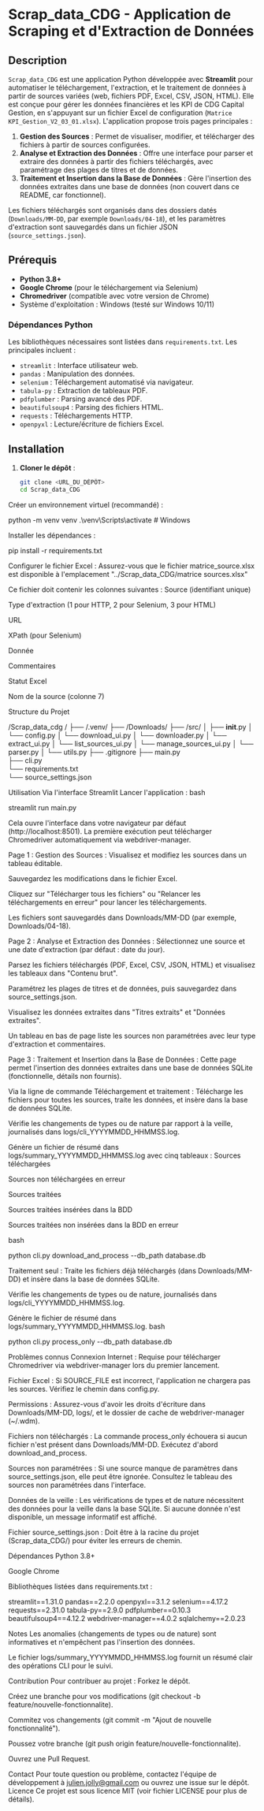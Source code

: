 # Scrap_data_CDG - Application de Scraping et d'Extraction de Données

## Description

`Scrap_data_CDG` est une application Python développée avec **Streamlit** pour automatiser le téléchargement, l'extraction, et le traitement de données à partir de sources variées (web, fichiers PDF, Excel, CSV, JSON, HTML). Elle est conçue pour gérer les données financières et les KPI de CDG Capital Gestion, en s'appuyant sur un fichier Excel de configuration (`Matrice KPI_Gestion_V2_03_01.xlsx`). L'application propose trois pages principales :

1. **Gestion des Sources** : Permet de visualiser, modifier, et télécharger des fichiers à partir de sources configurées.
2. **Analyse et Extraction des Données** : Offre une interface pour parser et extraire des données à partir des fichiers téléchargés, avec paramétrage des plages de titres et de données.
3. **Traitement et Insertion dans la Base de Données** : Gère l'insertion des données extraites dans une base de données (non couvert dans ce README, car fonctionnel).

Les fichiers téléchargés sont organisés dans des dossiers datés (`Downloads/MM-DD`, par exemple `Downloads/04-18`), et les paramètres d'extraction sont sauvegardés dans un fichier JSON (`source_settings.json`).

## Prérequis

- **Python 3.8+**
- **Google Chrome** (pour le téléchargement via Selenium)
- **Chromedriver** (compatible avec votre version de Chrome)
- Système d'exploitation : Windows (testé sur Windows 10/11)

### Dépendances Python

Les bibliothèques nécessaires sont listées dans `requirements.txt`. Les principales incluent :
- `streamlit` : Interface utilisateur web.
- `pandas` : Manipulation des données.
- `selenium` : Téléchargement automatisé via navigateur.
- `tabula-py` : Extraction de tableaux PDF.
- `pdfplumber` : Parsing avancé des PDF.
- `beautifulsoup4` : Parsing des fichiers HTML.
- `requests` : Téléchargements HTTP.
- `openpyxl` : Lecture/écriture de fichiers Excel.

## Installation

1. **Cloner le dépôt** :
   ```bash
   git clone <URL_DU_DÉPÔT>
   cd Scrap_data_CDG

Créer un environnement virtuel (recommandé) :

python -m venv venv
.\venv\Scripts\activate  # Windows

Installer les dépendances :

pip install -r requirements.txt


Configurer le fichier Excel :
Assurez-vous que le fichier matrice_source.xlsx est disponible à l'emplacement "../Scrap_data_CDG/matrice sources.xlsx"

Ce fichier doit contenir les colonnes suivantes :
Source (identifiant unique)

Type d'extraction (1 pour HTTP, 2 pour Selenium, 3 pour HTML)

URL

XPath (pour Selenium)

Donnée

Commentaires

Statut Excel

Nom de la source (colonne 7)

Structure du Projet

/Scrap_data_cdg /
├── /.venv/
├── /Downloads/
├── /src/
│   ├── __init__.py
│   └── config.py
│   └── download_ui.py
│   └── downloader.py
│   └── extract_ui.py
│   └── list_sources_ui.py
│   └── manage_sources_ui.py
│   └── parser.py
│   └── utils.py
├── .gitignore
├── main.py              
├── cli.py              
└── requirements.txt     
└── source_settings.json  

Utilisation
Via l'interface Streamlit
Lancer l'application :
bash

streamlit run main.py

Cela ouvre l'interface dans votre navigateur par défaut (http://localhost:8501). La première exécution peut télécharger Chromedriver automatiquement via webdriver-manager.

Page 1 : Gestion des Sources :
Visualisez et modifiez les sources dans un tableau éditable.

Sauvegardez les modifications dans le fichier Excel.

Cliquez sur "Télécharger tous les fichiers" ou "Relancer les téléchargements en erreur" pour lancer les téléchargements.

Les fichiers sont sauvegardés dans Downloads/MM-DD (par exemple, Downloads/04-18).

Page 2 : Analyse et Extraction des Données :
Sélectionnez une source et une date d'extraction (par défaut : date du jour).

Parsez les fichiers téléchargés (PDF, Excel, CSV, JSON, HTML) et visualisez les tableaux dans "Contenu brut".

Paramétrez les plages de titres et de données, puis sauvegardez dans source_settings.json.

Visualisez les données extraites dans "Titres extraits" et "Données extraites".

Un tableau en bas de page liste les sources non paramétrées avec leur type d'extraction et commentaires.

Page 3 : Traitement et Insertion dans la Base de Données :
Cette page permet l'insertion des données extraites dans une base de données SQLite (fonctionnelle, détails non fournis).

Via la ligne de commande
Téléchargement et traitement :
Télécharge les fichiers pour toutes les sources, traite les données, et insère dans la base de données SQLite.

Vérifie les changements de types ou de nature par rapport à la veille, journalisés dans logs/cli_YYYYMMDD_HHMMSS.log.

Génère un fichier de résumé dans logs/summary_YYYYMMDD_HHMMSS.log avec cinq tableaux :
Sources téléchargées

Sources non téléchargées en erreur

Sources traitées

Sources traitées insérées dans la BDD

Sources traitées non insérées dans la BDD en erreur

bash

python cli.py download_and_process --db_path database.db

Traitement seul :
Traite les fichiers déjà téléchargés (dans Downloads/MM-DD) et insère dans la base de données SQLite.

Vérifie les changements de types ou de nature, journalisés dans logs/cli_YYYYMMDD_HHMMSS.log.

Génère le fichier de résumé dans logs/summary_YYYYMMDD_HHMMSS.log.
bash

python cli.py process_only --db_path database.db

Problèmes connus
Connexion Internet : Requise pour télécharger Chromedriver via webdriver-manager lors du premier lancement.

Fichier Excel : Si SOURCE_FILE est incorrect, l'application ne chargera pas les sources. Vérifiez le chemin dans config.py.

Permissions : Assurez-vous d'avoir les droits d'écriture dans Downloads/MM-DD, logs/, et le dossier de cache de webdriver-manager (~/.wdm).

Fichiers non téléchargés : La commande process_only échouera si aucun fichier n'est présent dans Downloads/MM-DD. Exécutez d'abord download_and_process.

Sources non paramétrées : Si une source manque de paramètres dans source_settings.json, elle peut être ignorée. Consultez le tableau des sources non paramétrées dans l'interface.

Données de la veille : Les vérifications de types et de nature nécessitent des données pour la veille dans la base SQLite. Si aucune donnée n'est disponible, un message informatif est affiché.

Fichier source_settings.json : Doit être à la racine du projet (Scrap_data_CDG/) pour éviter les erreurs de chemin.

Dépendances
Python 3.8+

Google Chrome

Bibliothèques listées dans requirements.txt :

streamlit==1.31.0
pandas==2.2.0
openpyxl==3.1.2
selenium==4.17.2
requests==2.31.0
tabula-py==2.9.0
pdfplumber==0.10.3
beautifulsoup4==4.12.2
webdriver-manager==4.0.2
sqlalchemy==2.0.23

Notes
Les anomalies (changements de types ou de nature) sont informatives et n'empêchent pas l'insertion des données.

Le fichier logs/summary_YYYYMMDD_HHMMSS.log fournit un résumé clair des opérations CLI pour le suivi.



Contribution
Pour contribuer au projet :
Forkez le dépôt.

Créez une branche pour vos modifications (git checkout -b feature/nouvelle-fonctionnalite).

Commitez vos changements (git commit -m "Ajout de nouvelle fonctionnalité").

Poussez votre branche (git push origin feature/nouvelle-fonctionnalite).

Ouvrez une Pull Request.

Contact
Pour toute question ou problème, contactez l'équipe de développement à <julien.jolly@gmail.com> ou ouvrez une issue sur le dépôt.
Licence
Ce projet est sous licence MIT (voir fichier LICENSE pour plus de détails).

